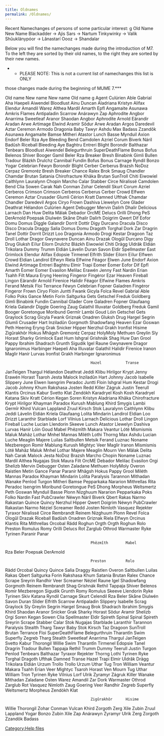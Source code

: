 ```yaml
---
title: Oldnames
permalink: /Oldnames/
---
```


Recent Namechanges of persons of some particular interest: <nowiki>g Old
Name New Name Blackadder -\> Ajis Sars -\> Nartum Tinkywinky -\> Valik
Shûuklänypóor -\> Lânastarí Oooz -\> Shandalar

</pre>

Below you will find the namechanges made during the introduction of M7.
To the left they are sorted by their old names, to the right they are
sorted by their new names.

- - PLEASE NOTE: This is not a current list of namechanges this list is
    ONLY

those changes made during the beginning of MUME 7.\*\*\*

Old name New name New name Old name <nowiki>g Agent Culúrien Able
Gabrial Aha Haepeli Aiwendel Bloodlust Ainu Duncan Aladriana Kristyn
Alifax Elendur Amandil Warez Althea Mardil Amarth Epfl Angamaite Asunawa
Amkris Flames Antipaladin Scarrow Anárawyn Zap Aphrodite Angbor Anarrima
Sweetleaf Aranor Shaodan Angbor Aphrodite Arnold Eärandir Aradan Arwe
Artimage Elwind Aramir Sõdur Arwe Aradan Argos Daredevil Aztar Ceremon
Armodo Dragonia Baby Tawyr Ashdu Max Badass Zzandôk Asunawa Angamaite
Bamse Mitheri Atastor Lunch Basse Mynduil Axion Endorf Beler Rza Aye
Bleeding Bend Camdolen Azriel Corum Biverk Náril Badûsh Riceball
Bleeding Aye Baghtru Entreri Blight Borondir Balthazar Tenbears
Bloodlust Aiwendel Belegurthruin SuperDeathFlame Bonus Bofus Belenos
Shiver Booger Gamil Beler Rza Breaker Bresh Binabink Gimli Bullen
Tradour Blázkh Drulchz Cannibal Fundin Bofus Bonus Carnage Ryndil Bonzo
Yogar Celebrian Féwyn Borondir Blight Cerber Cerberus Brazsh NoDoz
Cerpaz Gremoréz Bresh Breaker Chance Ralex Brok Smaug Chandler Chamdar
Brutan Satania Chirofracture Khâka Brutan SunTroll Chiti Eiwowíel
Caithlynn Lauralynn Chopin Marcho Calar Stabber Circe Níralissë Camdolen
Bend Clia Sowen Carak Nah Conman Zohar Celendil Skurt Corum Azriel
Cerberos Crimson Crimson Cerberos Cerberus Cerber Crowd Elfwen Ceremon
Aztar Crusader Glumli Cérion Kratt Damned Ufthak Chamdar Chandler
Daredevil Argos Ciryo Frown Dashiva Llewelyn Core Glader Deathrat
Hélandon Culúrien Agent Debugger Mervin Dalirh Dhalir Delicious Larnach
Dan Huw Delita Mâlak Debador OrcME Delucs Orilli Dhong PeS DerArnold
Poepsak Diulwén Skåne Dhalir Dalirh Doigrim Qwert Dif Eofor Domu Domus
Diggle Galandir Dorrit Dottir Digy Durcano Dracula Disco Disco Dracula
Draggy Salia Domus Domu Dragoth Torghal Dork Zar Dragrin Tanel Dottir
Dorrit Drizzt Loo Dragonia Armodo Drogi Kestar Dragoon Taz Droll Lothar
Dragor Gwynavere Duncan Ainu Drazak Ologûl Durcano Digy Drug Gluksh
Eïlur Eilorn Drulchz Blázkh Eiwowíel Chiti Drägg Uldrâk Eldián Trikolara
Dummy Trumm Eldián Lávelin Duran Savon Eldir Spellmaster East Grimlock
Elendur Alifax Edopsie Tirmenel Elfrith Slider Eilorn Eïlur Elfwen Crowd
Eldian Landirol Elfwyn Riela Elfwine Fëagor Elwen June Endorf Axion
Elwind Artimage Entreri Baghtru Elmir Trapi Eomer Èomer Eofor Dif Epfl
Amarth Èomer Eomer Evasilon Melilac Erawén Jenny Fast Nardin Erian Tsahh
Filt Maura Eryng Heering Fingeror Fingéror Ezar Heaven Fireball Lingon
Eärandir Arnold Firenice Halidir Fëagor Elfwine Flames Amkris Ferand
Metsik Floi Terrance Féwyn Celebrian Fopner Galadren Fingéror Fingeror
Frown Ciryo Floin Juntti Fwank Gicyla Folca Revel Gabrial Able Folko
Poks Gance Metin Forin Saltgurka Gets Getschel Freduk Goldberg Gimli
Binabink Fundin Cannibal Glader Core Galadren Fopner Glaufaang Kríela
Galandir Diggle Goering Zaug Galathil Illuvatar Goldberg Freduk Gamil
Booger Goretongue Moribund Germîr Lambi Goud Lóin Getschel Gets Graylock
Scrag Gicyla Fwank Griznak Onadren Gluksh Drug Hargel Segrin Glumli
Crusader Hart Inziladûn Gorgmoth Shadowfang Heaven Ezar Goswan Peth
Heering Eryng Grak Snicker Hipper Nerzhul Grakh Ironfist Hisime
Zigûrakhôr Hokus Mhâgsh Gremoréz Cerpaz HolyMoly Methuen Greylin Sly
Horast Sharky Grimlock East Hum Ishgral Grishnák Shag Huw Dan Grool
Pappy Ibrahim Shadrach Grunth Sigudik Igel Raune Gwynavere Dragor
Ignaronimus Harbinger Haepeli Aha Illuvatar Galathil Halidir Firenice
Iranon Maglir Hanír Lurvas Ironfist Grakh Harbinger Ignaronimus

`                                       Hazel           Transe`

JanTeigen Thargul Hélandon Deathrat Jeddi Klibu Hirilgor Krypt Jenny
Erawén Horast Tsaroh Jesta Malock Inziladûn Hart Johnny Jacob Isabelle
Slippery June Elwen Isengrim Peradoc Juntti Floin Ishgral Hum Kestar
Drogi Jacob Johnny Khum Rakshasa Josten Redd Killer Zágruk Justin
Teerull Klantis Orcinus Kabur Svetto Klat Zendókh Karadryel Kosh Kosh
Karadryel Katana Skiv Kratt Cérion Kegan Soren Kristyn Aladriana Khâka
Chirofracture Krypt Hirilgor Khayman Paradox Kurush Mablung Khird Smygis
Lambi Germîr Khird Vulcan Lappland Zruul Kirsch Stok Lauralynn Caithlynn
Klibu Jeddi Lávelin Eldián Kríela Glaufaang Lolita Mindarin Landirol
Eldian Loo Drizzt Laranthir Starblade Lorf Vilnius Larnach Delicious
Lothar Droll Lingon Fireball Luche Lucian Llendorin Skeeve Lunch Atastor
Llewelyn Dashiva Lurvas Hanír Lóin Goud Mabel Phêzmîth Makara Veantur
Lótë Mismismis Maluk Mahâz Lothar Mnhel Mannas Miléth Lothi Thorng Max
Ashdu Lucian Luche Meaglin Majere Luilas Saltbullen Metsik Ferand Luznac
Noname Mezberegon Romir Mablung Kurush Mightyc Veer Maglir Iranon
Mismismis Lótë Mahâz Maluk Mnhel Lothar Majere Meaglin Mourn Ven Mâlak
Delita Nah Carak Malock Jesta NoDoz Brazsh Marcho Chopin Noname Luznac
Mardil Althea Nugajas Stok Maura Filt OrcME Debador Melilac Evasilon
Orgi Shelizb Mervin Debugger Osten Zaladane Methuen HolyMoly Overon
Raistlen Metin Gance Panar Paranir Mhâgsh Hokus Pappy Grool Miléth
Mannas Paradox Khayman Mindarin Lolita Paralysis Tarannon Mithadan
Wanake Penlod Turgon Mitheri Bamse Pepparkaka Nararion Mithrellas Rita
Peradoc Isengrim Moribund Goretongue PeS Dhong Morpheus Weltsmertz Peth
Goswan Mynduil Basse Plonn Nizghuum Nararion Pepparkaka Poks Folko
Nardin Fast PubCrawler Néwyn Náril Biverk Qbert Rakas Narmo Rakastan
Quince Quincy Nerzhul Hipper Qwert Doigrim Néwyn PubCrawler Rakastan
Narmo Néziel Screamer Redd Josten Nimloth Vasquez Rejekter Tyraxor
Níralissë Circe Rembrandt Reinem Nizghuum Plonn Revel Folca Ologûl
Drazak Riceball Badûsh Onadren Griznak Riela Elfwyn Orcinus Klantis Rita
Mithrellas Orcobal Rädd Roghun Orgth Orgth Roghun Rolo Preston Romulus
Romy Orilli Delucs Rot Zarglub Othrod Warmaster Ryke Tyrinen Paranir
Panar

`                                       Phêzmîth        Mabel`

Rza Beler Poepsak DerArnold

`                                       Preston         Rolo`

Rädd Orcobal Quincy Quince Salia Draggy Raistlen Overon Saltbullen
Luilas Rakas Qbert Saltgurka Forin Rakshasa Khum Satania Brutan Ralex
Chance Scrape Sreyrin Randhir Veer Screamer Néziel Raune Igel Shadowfang
Gorgmoth Reinem Rembrandt Shag Grishnák Rethil Tappaja Shiver Belenos
Romir Mezberegon Sigudik Grunth Romy Romulus Skeeve Llendorin Ryke
Tyrinen Skiv Katana Ryndil Carnage Skurt Celendil Rza Beler Skåne
Diulwén Savon Duran Slider Elfrith Scarrow Antipaladin Slippery Isabelle
Scrag Graylock Sly Greylin Segrin Hargel Smaug Brok Shadrach Ibrahim
Smygis Khird Shaodan Aranor Snicker Grak Sharky Horast Sõdur Aramir
Shelizb Orgi Soren Kegan Sowen Clia Spellmaster Eldir Spireth Spinal
Spinal Spireth Sreyrin Scrape Stabber Calar Stok Nugajas Starblade
Laranthir Tarannon Paralysis Stealth Tharg Tawyr Baby Stok Kirsch Taz
Dragoon SunTroll Brutan Terrance Floi SuperDeathFlame Belegurthruin
Tharantîn Swim Superfly Zegreb Tharg Stealth Sweetleaf Anarrima Thargul
JanTeigen Svetto Kabur Thorongil Willie Swim Tharantîn Tirmenel Edopsie
Tanel Dragrin Tradour Bullen Tappaja Rethil Trumm Dummy Teerull Justin
Turgon Penlod Tenbears Balthazar Tyraxor Rejekter Thorng Lothi Tyrinen
Ryke Torghal Dragoth Ufthak Damned Transe Hazel Trapi Elmir Uldrâk Drägg
Trikolara Eldián Urzum Trollo Trollo Urzum Uthar Tug Tron William
Veantur Makara Tsahh Erian Veer Mightyc Tsaroh Horast Ven Mourn Tug
Uthar William Tron Tyrinen Ryke Vilnius Lorf Ulrik Zyramyr Zágruk Killer
Wanake Mithadan Zaladane Osten Warez Amandil Zar Dork Warmaster Othrod
Zarglub Rot Vasquez Nimloth Zaug Goering Veer Randhir Zegreb Superfly
Weltsmertz Morpheus Zendókh Klat

`                                       Zigûrakhôr      Hisime`

Willie Thorongil Zohar Conman Vulcan Khird Zorgoth Zerg Xile Zubin Zruul
Lappland Yogar Bonzo Zubin Xile Zap Anárawyn Zyramyr Ulrik Zerg Zorgoth
Zzandôk Badass

</pre>

[Category:Help files](Category:Help_files "wikilink")